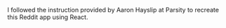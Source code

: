 I followed the instruction provided by Aaron Hayslip at Parsity to recreate this Reddit app using React.
